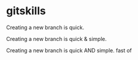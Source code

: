 # gitskills
Creating a new branch is quick.

Creating a new branch is quick & simple.

Creating a new branch is quick AND simple.
fast of